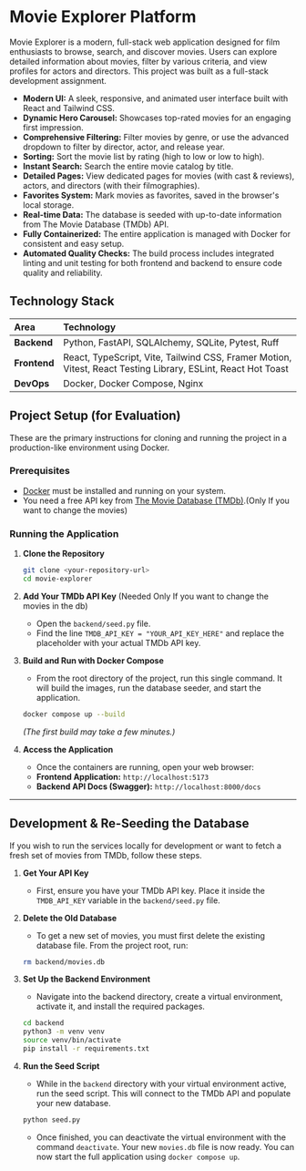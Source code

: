 # Movie Explorer Platform

Movie Explorer is a modern, full-stack web application designed for film enthusiasts to browse, search, and discover movies. Users can explore detailed information about movies, filter by various criteria, and view profiles for actors and directors. This project was built as a full-stack development assignment.

-   **Modern UI:** A sleek, responsive, and animated user interface built with React and Tailwind CSS.
-   **Dynamic Hero Carousel:** Showcases top-rated movies for an engaging first impression.
-   **Comprehensive Filtering:** Filter movies by genre, or use the advanced dropdown to filter by director, actor, and release year.
-   **Sorting:** Sort the movie list by rating (high to low or low to high).
-   **Instant Search:** Search the entire movie catalog by title.
-   **Detailed Pages:** View dedicated pages for movies (with cast & reviews), actors, and directors (with their filmographies).
-   **Favorites System:** Mark movies as favorites, saved in the browser's local storage.
-   **Real-time Data:** The database is seeded with up-to-date information from The Movie Database (TMDb) API.
-   **Fully Containerized:** The entire application is managed with Docker for consistent and easy setup.
-   **Automated Quality Checks:** The build process includes integrated linting and unit testing for both frontend and backend to ensure code quality and reliability.

## Technology Stack

| Area      | Technology                                                                                                    |
| :-------- | :------------------------------------------------------------------------------------------------------------ |
| **Backend** | Python, FastAPI, SQLAlchemy, SQLite, Pytest, Ruff                                                             |
| **Frontend**| React, TypeScript, Vite, Tailwind CSS, Framer Motion, Vitest, React Testing Library, ESLint, React Hot Toast |
| **DevOps** | Docker, Docker Compose, Nginx                                                                                 |


## Project Setup (for Evaluation)

These are the primary instructions for cloning and running the project in a production-like environment using Docker.

### Prerequisites

-   [Docker](https://www.docker.com/products/docker-desktop/) must be installed and running on your system.
-   You need a free API key from [The Movie Database (TMDb)](https://www.themoviedb.org/signup).(Only If you want to change the movies)

### Running the Application

1.  **Clone the Repository**
    ```bash
    git clone <your-repository-url>
    cd movie-explorer
    ```

2.  **Add Your TMDb API Key** (Needed Only If you want to change the movies in the db)
    -   Open the `backend/seed.py` file.
    -   Find the line `TMDB_API_KEY = "YOUR_API_KEY_HERE"` and replace the placeholder with your actual TMDb API key.

3.  **Build and Run with Docker Compose**
    -   From the root directory of the project, run this single command. It will build the images, run the database seeder, and start the application.
    ```bash
    docker compose up --build
    ```
    *(The first build may take a few minutes.)*

4.  **Access the Application**
    -   Once the containers are running, open your web browser:
    -   **Frontend Application:** `http://localhost:5173`
    -   **Backend API Docs (Swagger):** `http://localhost:8000/docs`

---
## Development & Re-Seeding the Database

If you wish to run the services locally for development or want to fetch a fresh set of movies from TMDb, follow these steps.

1.  **Get Your API Key**
    -   First, ensure you have your TMDb API key. Place it inside the `TMDB_API_KEY` variable in the `backend/seed.py` file.

2.  **Delete the Old Database**
    -   To get a new set of movies, you must first delete the existing database file. From the project root, run:
    ```bash
    rm backend/movies.db
    ```

3.  **Set Up the Backend Environment**
    -   Navigate into the backend directory, create a virtual environment, activate it, and install the required packages.
    ```bash
    cd backend
    python3 -m venv venv
    source venv/bin/activate
    pip install -r requirements.txt
    ```

4.  **Run the Seed Script**
    -   While in the `backend` directory with your virtual environment active, run the seed script. This will connect to the TMDb API and populate your new database.
    ```bash
    python seed.py
    ```
    -   Once finished, you can deactivate the virtual environment with the command `deactivate`. Your new `movies.db` file is now ready. You can now start the full application using `docker compose up`.
